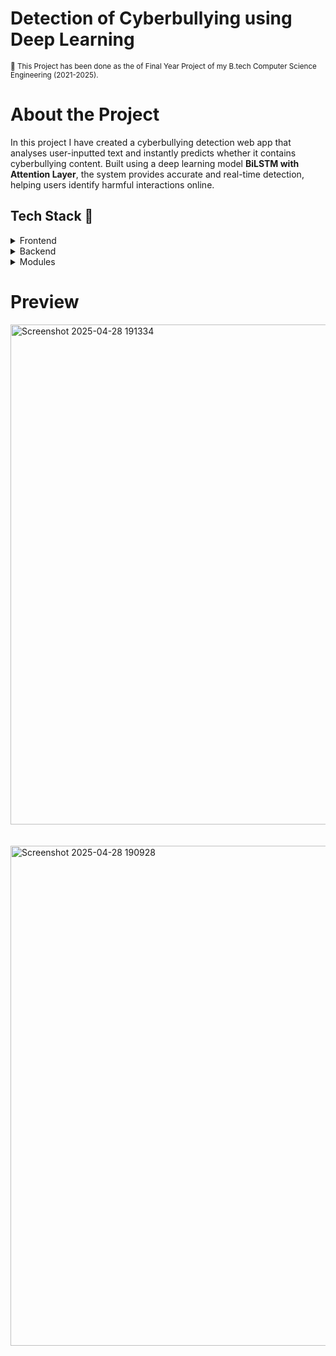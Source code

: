 # Detection of Cyberbullying using Deep Learning

<small align="justify">🚀 This Project has been done as the of Final Year Project of my B.tech Computer Science Engineering (2021-2025).</small>

# About the Project

In this project I have created a cyberbullying detection web app that analyses user-inputted text and instantly predicts whether it contains cyberbullying content. Built using a deep learning model **BiLSTM with Attention Layer**, the system provides accurate and real-time detection, helping users identify harmful interactions online. 

## Tech Stack 🍻
<details>
  <summary>Frontend</summary>
  <ul>
    <li><a href="https://developer.mozilla.org/en-US/docs/Learn/HTML">HTML</a></li>
    <li><a href="https://developer.mozilla.org/en-US/docs/Web/CSS">CSS</a></li>
    <li><a href="https://developer.mozilla.org/en-US/docs/Learn/JavaScript">JavaScript</a></li>
  </ul>
</details>

<details>
  <summary>Backend</summary>
  <ul>
    <li><a href="https://flask.palletsprojects.com/en/stable/">Flask</a></li>
    <li><a href="https://www.python.org/">Python</a></li>
  </ul>
</details>

<details>
<summary>Modules</summary>
  <ul>
    <li><a href="https://pandas.pydata.org/">pandas</a></li>
    <li><a href="https://matplotlib.org/">matplotlib</a></li>
    <li><a href="https://numpy.org/">numpy</a></li>
    <li><a href="https://www.tensorflow.org/">tensorflow</a></li>
    <li><a href="https://www.nltk.org/">NLTK</a></li>
  </ul>
</details>


# Preview

<img width="950" height="800" alt="Screenshot 2025-04-28 191334" src="https://github.com/user-attachments/assets/8e355d94-ace3-406e-a16b-a79aa2a9e110" />

<br>
<br>
<br>






<img width="950" height="800" alt="Screenshot 2025-04-28 190928" src="https://github.com/user-attachments/assets/ca985f46-8492-44f0-a9c9-b0dc7f6362b9" />

